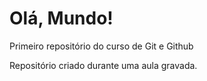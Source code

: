 # Olá, Mundo!
 Primeiro repositório do curso de Git e Github

Repositório criado durante uma aula gravada.
